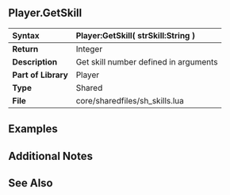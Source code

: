 ## Player.GetSkill ##

| **Syntax** | Player:GetSkill( strSkill:String ) |
|:-----------|:-----------------------------------|
| **Return** | Integer |
| **Description** | Get skill number defined in arguments  |
| **Part of Library** | Player |
| **Type** | Shared |
| **File** | core/sharedfiles/sh\_skills.lua |

## Examples ##

## Additional Notes ##

## See Also ##
